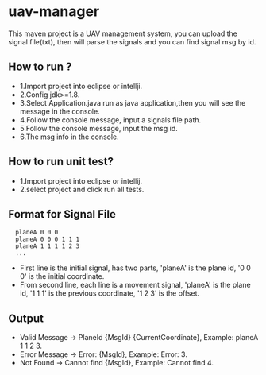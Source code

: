 # uav-manager
This maven project is a UAV management system, you can upload the signal file(txt), then will parse the signals and you can find signal msg by id.

## How to run ?
- 1.Import project into eclipse or intellji.
- 2.Config jdk>=1.8.
- 3.Select Application.java run as java application,then you will see the message in the console.
- 4.Follow the console message, input a signals file path.
- 5.Follow the console message, input the msg id.
- 6.The msg info in the console.

## How to run unit test?
- 1.Import project into eclipse or intellij.
- 2.select project and click run all tests.

## Format for Signal File

      planeA 0 0 0
      planeA 0 0 0 1 1 1
      planeA 1 1 1 1 2 3
      ...
      
*   First line is the initial signal, has two parts, 'planeA' is the plane id, '0 0 0' is the initial coordinate.
*   From second line, each line is a movement signal, 'planeA' is the plane id, '1 1 1' is the previous coordinate, '1 2 3' is the offset.

## Output

- Valid Message -> PlaneId {MsgId} {CurrentCoordinate}, Example: planeA 1 1 2 3.
- Error Message -> Error: {MsgId}, Example: Error: 3.
- Not Found -> Cannot find {MsgId}, Example: Cannot find 4.
